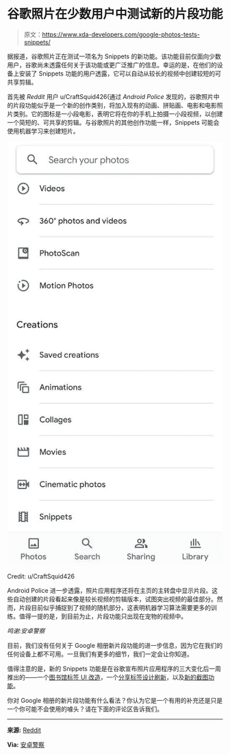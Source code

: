 # 谷歌照片在少数用户中测试新的片段功能

> 原文：<https://www.xda-developers.com/google-photos-tests-snippets/>

据报道，谷歌照片正在测试一项名为 Snippets 的新功能。该功能目前仅面向少数用户，谷歌尚未透露任何关于该功能或更广泛推广的信息。幸运的是，在他们的设备上安装了 Snippets 功能的用户透露，它可以自动从较长的视频中创建较短的可共享剪辑。

首先被 *Reddit* 用户 u/CraftSquid426(通过 *Android Police* 发现的，谷歌照片中的片段功能似乎是一个新的创作类别，将加入现有的动画、拼贴画、电影和电影照片类别。它的图标是一小段电影，表明它将在你的手机上拍摄一小段视频，以创建一个简短的、可共享的剪辑。与谷歌照片的其他创作功能一样，Snippets 可能会使用机器学习来创建短片。

 <picture>![Google Photos Snippets Creations option screenshot](img/03e03958f946e21842d39d4e03031661.png)</picture> 

Credit: u/CraftSquid426

Android Police 进一步透露，照片应用程序还将在主页的主转盘中显示片段。这些自动创建的片段看起来像是较长视频的剪辑版本，试图突出视频的最佳部分。然而，片段目前似乎捕捉到了视频的随机部分，这表明机器学习算法需要更多的训练。值得一提的是，到目前为止，片段功能只出现在宠物的视频中。

*鸣谢:安卓警察*

目前，我们没有任何关于 Google 相册新片段功能的进一步信息，因为它在我们的任何设备上都不可用。一旦我们有更多的细节，我们一定会让你知道。

值得注意的是，新的 Snippets 功能是在谷歌宣布照片应用程序的三大变化后一周推出的——一个[图书馆标签 UI 改造](https://www.xda-developers.com/google-photos-library-tab-ui-overhaul/)，一个[分享标签设计刷新](https://www.xda-developers.com/google-photos-sharing-tab-design-refresh/)，以及[新的截图功能](https://www.xda-developers.com/google-photos-easier-manage-edit-screenshots/)。

你对 Google 相册的新片段功能有什么看法？你认为它是一个有用的补充还是只是一个你可能不会使用的噱头？请在下面的评论区告诉我们。

* * *

**来源:** [Reddit](https://www.reddit.com/r/googlephotos/comments/t5z20l/i_found_a_potential_new_mode_snippets_in_google/)

**Via:** [安卓警察](https://www.androidpolice.com/google-photos-tests-mysterious-snippets-tag/#update-2022-03-31-16-10-est-by-will-sattelberg)